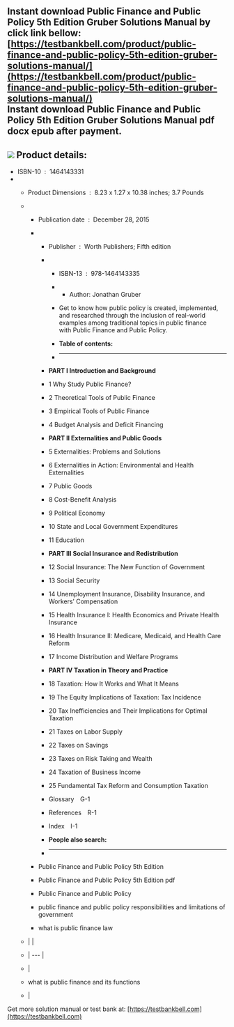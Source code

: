 Instant download **Public Finance and Public Policy 5th Edition Gruber Solutions Manual** by click link bellow:  
[https://testbankbell.com/product/public-finance-and-public-policy-5th-edition-gruber-solutions-manual/](https://testbankbell.com/product/public-finance-and-public-policy-5th-edition-gruber-solutions-manual/)  
**Instant download Public Finance and Public Policy 5th Edition Gruber Solutions Manual pdf docx epub after payment.**
----------------------------------------------------------------------------------------------------------------------


![](https://testbankbell.com/wp-content/uploads/2023/05/public-finance-and-public-policy-5th-edition-gruber-solutions-manual.jpg)
**Product details:**
--------------------


* ISBN-10 ‏ : ‎ 1464143331
* * Product Dimensions ‏ : ‎ 8.23 x 1.27 x 10.38 inches; 3.7 Pounds
  * * Publication date ‏ : ‎ December 28, 2015
    * * Publisher ‏ : ‎ Worth Publishers; Fifth edition
      * * ISBN-13 ‏ : ‎ 978-1464143335
        * * Author: Jonathan Gruber
         
        * Get to know how public policy is created, implemented, and researched through the inclusion of real-world examples among traditional topics in public finance with Public Finance and Public Policy.
        * **Table of contents:**
        * ----------------------
       
      * **PART I Introduction and Background**
      * 1 Why Study Public Finance?
      * 2 Theoretical Tools of Public Finance
      * 3 Empirical Tools of Public Finance
      * 4 Budget Analysis and Deficit Financing
      * **PART II Externalities and Public Goods**
      * 5 Externalities: Problems and Solutions
      * 6 Externalities in Action: Environmental and Health Externalities
      * 7 Public Goods
      * 8 Cost-Benefit Analysis
      * 9 Political Economy
      * 10 State and Local Government Expenditures
      * 11 Education
      * **PART III Social Insurance and Redistribution**
      * 12 Social Insurance: The New Function of Government
      * 13 Social Security
      * 14 Unemployment Insurance, Disability Insurance, and Workers’ Compensation
      * 15 Health Insurance I: Health Economics and Private Health Insurance
      * 16 Health Insurance II: Medicare, Medicaid, and Health Care Reform
      * 17 Income Distribution and Welfare Programs
      * **PART IV Taxation in Theory and Practice**
      * 18 Taxation: How It Works and What It Means
      * 19 The Equity Implications of Taxation: Tax Incidence
      * 20 Tax Inefficiencies and Their Implications for Optimal Taxation
      * 21 Taxes on Labor Supply
      * 22 Taxes on Savings
      * 23 Taxes on Risk Taking and Wealth
      * 24 Taxation of Business Income
      * 25 Fundamental Tax Reform and Consumption Taxation
     
      * Glossary G-1
      * References R-1
      * Index I-1
      * **People also search:**
      * -----------------------
     
    * Public Finance and Public Policy 5th Edition
   
    * Public Finance and Public Policy 5th Edition pdf
   
    * Public Finance and Public Policy
   
    * public finance and public policy responsibilities and limitations of government
   
    * what is public finance law
   
  * |  |
  * | --- |
  * |
  * what is public finance and its functions
  *  |
 
 Get more solution manual or test bank at: [https://testbankbell.com](https://testbankbell.com)
